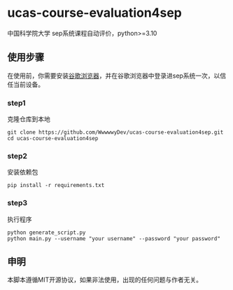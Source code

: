 # ucas-course-evaluation4sep
中国科学院大学 sep系统课程自动评价，python>=3.10

## 使用步骤
在使用前，你需要安装[谷歌浏览器](https://www.google.com/chrome/index.html)，并在谷歌浏览器中登录进sep系统一次，以信任当前设备。

### step1
克隆仓库到本地 

```shell
git clone https://github.com/WwwwwyDev/ucas-course-evaluation4sep.git
cd ucas-course-evaluation4sep
```

### step2
安装依赖包

```shell
pip install -r requirements.txt
```

### step3

执行程序

```shell
python generate_script.py
python main.py --username "your username" --password "your password"
```

## 申明

本脚本遵循MIT开源协议，如果非法使用，出现的任何问题与作者无关。
